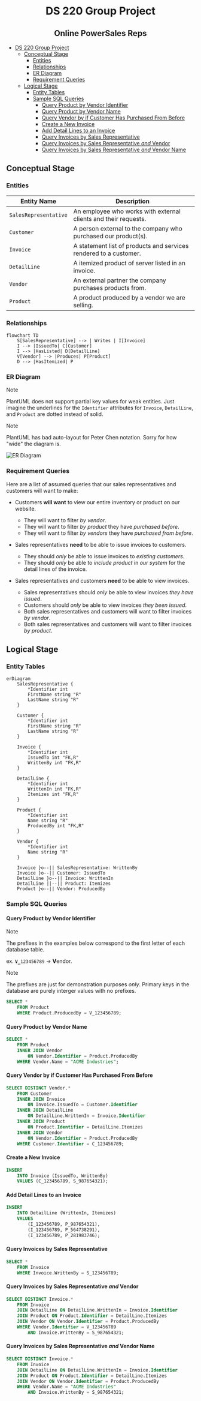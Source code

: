 <div align="center">

# DS 220 Group Project

<h2>Online PowerSales Reps</h2>

</div>

- [DS 220 Group Project](#ds-220-group-project)
  - [Conceptual Stage](#conceptual-stage)
    - [Entities](#entities)
    - [Relationships](#relationships)
    - [ER Diagram](#er-diagram)
    - [Requirement Queries](#requirement-queries)
  - [Logical Stage](#logical-stage)
    - [Entity Tables](#entity-tables)
    - [Sample SQL Queries](#sample-sql-queries)
      - [Query Product by Vendor Identifier](#query-product-by-vendor-identifier)
      - [Query Product by Vendor Name](#query-product-by-vendor-name)
      - [Query Vendor by if Customer Has Purchased From Before](#query-vendor-by-if-customer-has-purchased-from-before)
      - [Create a New Invoice](#create-a-new-invoice)
      - [Add Detail Lines to an Invoice](#add-detail-lines-to-an-invoice)
      - [Query Invoices by Sales Representative](#query-invoices-by-sales-representative)
      - [Query Invoices by Sales Representative _and_ Vendor](#query-invoices-by-sales-representative-and-vendor)
      - [Query Invoices by Sales Representative _and_ Vendor Name](#query-invoices-by-sales-representative-and-vendor-name)

## Conceptual Stage

### Entities

| Entity Name           | Description                                                       |
| --------------------- | ----------------------------------------------------------------- |
| `SalesRepresentative` | An employee who works with external clients and their requests.   |
| `Customer`            | A person external to the company who purchased our product(s).    |
| `Invoice`             | A statement list of products and services rendered to a customer. |
| `DetailLine`          | A itemized product of server listed in an invoice.                |
| `Vendor`              | An external partner the company purchases products from.          |
| `Product`             | A product produced by a vendor we are selling.                    |

### Relationships

```mermaid
flowchart TD
    S[SalesRepresentative] --> | Writes | I[Invoice]
    I --> |IssuedTo| C[Customer]
    I --> |HasListed| D[DetailLine]
    V[Vendor] --> |Produces| P[Product]
    D --> |HasItemized| P
```

### ER Diagram

> [!NOTE]
> PlantUML does not support partial key values for weak entities.
> Just imagine the underlines for the `Identifier` attributes for `Invoice`, `DetailLine`, and `Product` are dotted instead of solid.

> [!NOTE]
> PlantUML has bad auto-layout for Peter Chen notation. Sorry for how "wide" the diagram is.

![ER Diagram](http://www.plantuml.com/plantuml/proxy?src=https://raw.githubusercontent.com/oridim/ds220-group-project/refs/heads/main/ERDiagram.puml)

### Requirement Queries

Here are a list of assumed queries that our sales representatives and customers will want to make:

- Customers **will want** to view our entire inventory or product on our website.

    - They will want to filter _by vendor_.
    - They will want to filter _by product_ they have _purchased before_.
    - They will want to filter _by vendors_ they have _purchased from before_.

- Sales representatives **need** to be able to issue invoices to customers.

    - They should _only_ be able to issue invoices to _existing customers_.
    - They should _only_ be able to _include product_ in _our system_ for the detail lines of the invoice.

- Sales representatives and customers **need** to be able to view invoices.

    - Sales representatives should _only_ be able to view invoices _they have issued_.
    - Customers should _only_ be able to view invoices _they been issued_.
    - Both sales representatives and customers will want to filter invoices _by vendor_.
    - Both sales representatives and customers will want to filter invoices _by product_.

## Logical Stage

### Entity Tables

```mermaid
erDiagram
    SalesRepresentative {
        *Identifier int
        FirstName string "R"
        LastName string "R"
    }

    Customer {
        *Identifier int
        FirstName string "R"
        LastName string "R"
    }

    Invoice {
        *Identifier int
        IssuedTo int "FK,R"
        WrittenBy int "FK,R"
    }

    DetailLine {
        *Identifier int
        WrittenIn int "FK,R"
        Itemizes int "FK,R"
    }

    Product {
        *Identifier int
        Name string "R"
        ProducedBy int "FK,R"
    }

    Vendor {
        *Identifier int
        Name string "R"
    }

    Invoice }o--|| SalesRepresentative: WrittenBy
    Invoice }o--|| Customer: IssuedTo
    DetailLine }o--|| Invoice: WrittenIn
    DetailLine ||--|| Product: Itemizes
    Product }o--|| Vendor: ProducedBy
```

### Sample SQL Queries

#### Query Product by Vendor Identifier

> [!NOTE]
> The prefixes in the examples below correspond to the first letter of each database table.
>
> ex. <code><strong>V_</strong>123456789</code> -> **V**endor.

> [!NOTE]
> The prefixes are just for demonstration purposes _only_. Primary keys in the database are purely interger values with no prefixes.

```sql
SELECT *
    FROM Product
    WHERE Product.ProducedBy = V_123456789;
```

#### Query Product by Vendor Name

```sql
SELECT *
    FROM Product
    INNER JOIN Vendor
        ON Vendor.Identifier = Product.ProducedBy
    WHERE Vendor.Name = "ACME Industries";
```

#### Query Vendor by if Customer Has Purchased From Before

```sql
SELECT DISTINCT Vendor.*
    FROM Customer
    INNER JOIN Invoice
        ON Invoice.IssuedTo = Customer.Identifier
    INNER JOIN DetailLine
        ON DetailLine.WrittenIn = Invoice.Identifier
    INNER JOIN Product
        ON Product.Identifier = DetailLine.Itemizes
    INNER JOIN Vendor
        ON Vendor.Identifier = Product.ProducedBy
    WHERE Customer.Identifier = C_123456789;
```

#### Create a New Invoice

```sql
INSERT
    INTO Invoice (IssuedTo, WrittenBy)
    VALUES (C_123456789, S_987654321);
```

#### Add Detail Lines to an Invoice

```sql
INSERT
    INTO DetailLine (WrittenIn, Itemizes)
    VALUES
        (I_123456789, P_987654321),
        (I_123456789, P_564738291),
        (I_123456789, P_281983746);
```

#### Query Invoices by Sales Representative

```sql
SELECT *
    FROM Invoice
    WHERE Invoice.WrittenBy = S_123456789;
```

#### Query Invoices by Sales Representative _and_ Vendor

```sql
SELECT DISTINCT Invoice.*
    FROM Invoice
    JOIN DetailLine ON DetailLine.WrittenIn = Invoice.Identifier
    JOIN Product ON Product.Identifier = DetailLine.Itemizes
    JOIN Vendor ON Vendor.Identifier = Product.ProducedBy
    WHERE Vendor.Identifier = V_123456789
        AND Invoice.WrittenBy = S_987654321;
```

#### Query Invoices by Sales Representative _and_ Vendor Name

```sql
SELECT DISTINCT Invoice.*
    FROM Invoice
    JOIN DetailLine ON DetailLine.WrittenIn = Invoice.Identifier
    JOIN Product ON Product.Identifier = DetailLine.Itemizes
    JOIN Vendor ON Vendor.Identifier = Product.ProducedBy
    WHERE Vendor.Name = "ACME Industries"
        AND Invoice.WrittenBy = S_987654321;
```